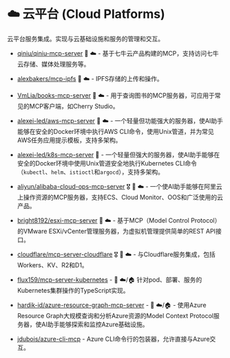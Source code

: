 # ☁️ 云平台 (Cloud Platforms)

云平台服务集成。实现与云基础设施和服务的管理和交互。

- [qiniu/qiniu-mcp-server](https://github.com/qiniu/qiniu-mcp-server) 🐍 ☁️ - 基于七牛云产品构建的MCP，支持访问七牛云存储、媒体处理服务等。

- [alexbakers/mcp-ipfs](https://github.com/alexbakers/mcp-ipfs) 📇 ☁️ - IPFS存储的上传和操作。

- [VmLia/books-mcp-server](https://github.com/VmLia/books-mcp-server) 📇 ☁️ - 用于查询图书的MCP服务器，可应用于常见的MCP客户端，如Cherry Studio。

- [alexei-led/aws-mcp-server](https://github.com/alexei-led/aws-mcp-server) 🐍 ☁️ - 一个轻量但功能强大的服务器，使AI助手能够在安全的Docker环境中执行AWS CLI命令，使用Unix管道，并为常见AWS任务应用提示模板，支持多架构。

- [alexei-led/k8s-mcp-server](https://github.com/alexei-led/k8s-mcp-server) 🐍 - 一个轻量但强大的服务器，使AI助手能够在安全的Docker环境中使用Unix管道安全地执行Kubernetes CLI命令（`kubectl`、`helm`、`istioctl`和`argocd`），支持多架构。

- [aliyun/alibaba-cloud-ops-mcp-server](https://github.com/aliyun/alibaba-cloud-ops-mcp-server) 🎖️ 🐍 ☁️ - 一个使AI助手能够在阿里云上操作资源的MCP服务器，支持ECS、Cloud Monitor、OOS和广泛使用的云产品。

- [bright8192/esxi-mcp-server](https://github.com/bright8192/esxi-mcp-server) 🐍 ☁️ - 基于MCP（Model Control Protocol）的VMware ESXi/vCenter管理服务器，为虚拟机管理提供简单的REST API接口。

- [cloudflare/mcp-server-cloudflare](https://github.com/cloudflare/mcp-server-cloudflare) 🎖️ 📇 ☁️ - 与Cloudflare服务集成，包括Workers、KV、R2和D1。

- [flux159/mcp-server-kubernetes](https://github.com/Flux159/mcp-server-kubernetes) - 📇 ☁️/🏠 针对pod、部署、服务的Kubernetes集群操作的TypeScript实现。

- [hardik-id/azure-resource-graph-mcp-server](https://github.com/hardik-id/azure-resource-graph-mcp-server) - 📇 ☁️/🏠 - 使用Azure Resource Graph大规模查询和分析Azure资源的Model Context Protocol服务器，使AI助手能够探索和监控Azure基础设施。

- [jdubois/azure-cli-mcp](https://github.com/jdubois/azure-cli-mcp) - Azure CLI命令行的包装器，允许直接与Azure交互。 